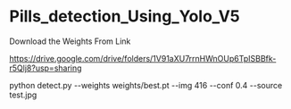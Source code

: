 # Pills_detection_Using_Yolo_V5
Download the Weights From Link 

https://drive.google.com/drive/folders/1V91aXU7rrnHWnOUp6TpISBBfk-r5Qlj8?usp=sharing

python detect.py --weights weights/best.pt --img 416 --conf 0.4 --source test.jpg
